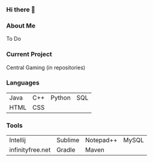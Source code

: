 ### Hi there 👋

<h3> About Me </h3>
<p> To Do </p>
<h3> Current Project </h3>
<p> Central Gaming (in repositories) </p>

<h3> Languages </h3>
<table>
  <tr>
    <td> Java </td>
    <td> C++ </td>
    <td> Python </td>
    <td> SQL </td>
  </tr>
  <tr>
    <td> HTML </td>
    <td> CSS </td>
  </tr>
</table>

<h3> Tools </h3>
<table>
  <tr>
    <td> Intellij </td>
    <td> Sublime </td>
    <td> Notepad++ </td>
    <td> MySQL </td>
  </tr>
  <tr>
    <td> infinityfree.net </td>
    <td> Gradle </td>
    <td> Maven </td>
  </tr>
</table>
